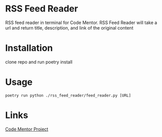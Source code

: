 # RSS Feed Reader
RSS feed reader in terminal for Code Mentor.  RSS Feed Reader will take a url and return title, description, and link of the original content

# Installation
clone repo and run poetry install
# Usage
`poetry run python ./rss_feed_reader/feed_reader.py [URL]`

# Links
[Code Mentor Project](https://www.codementor.io/projects/tool/rss-feed-reader-in-terminal-atx32jp82q)
